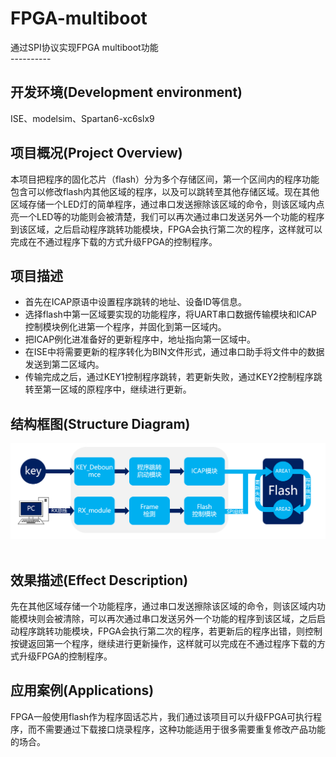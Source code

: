 # FPGA-multiboot
通过SPI协议实现FPGA multiboot功能   
----------  
## 开发环境(Development environment)  
ISE、modelsim、Spartan6-xc6slx9  
## 项目概况(Project Overview)  
本项目把程序的固化芯片（flash）分为多个存储区间，第一个区间内的程序功能包含可以修改flash内其他区域的程序，以及可以跳转至其他存储区域。现在其他区域存储一个LED灯的简单程序，通过串口发送擦除该区域的命令，则该区域内点亮一个LED等的功能则会被清楚，我们可以再次通过串口发送另外一个功能的程序到该区域，之后启动程序跳转功能模块，FPGA会执行第二次的程序，这样就可以完成在不通过程序下载的方式升级FPGA的控制程序。   
## 项目描述  
- 首先在ICAP原语中设置程序跳转的地址、设备ID等信息。
- 选择flash中第一区域要实现的功能程序，将UART串口数据传输模块和ICAP控制模块例化进第一个程序，并固化到第一区域内。
- 把ICAP例化进准备好的更新程序中，地址指向第一区域中。
- 在ISE中将需要更新的程序转化为BIN文件形式，通过串口助手将文件中的数据发送到第二区域内。
- 传输完成之后，通过KEY1控制程序跳转，若更新失败，通过KEY2控制程序跳转至第一区域的原程序中，继续进行更新。

## 结构框图(Structure Diagram)  
![结构框图](https://github.com/chinkwo/FPGA-multiboot/blob/master/img-folder/%E5%9C%A8%E7%BA%BF%E5%8D%87%E7%BA%A7%E7%BB%93%E6%9E%84%E5%9B%BE.png)  
## 效果描述(Effect Description)  
先在其他区域存储一个功能程序，通过串口发送擦除该区域的命令，则该区域内功能模块则会被清除，可以再次通过串口发送另外一个功能的程序到该区域，之后启动程序跳转功能模块，FPGA会执行第二次的程序，若更新后的程序出错，则控制按键返回第一个程序，继续进行更新操作，这样就可以完成在不通过程序下载的方式升级FPGA的控制程序。    
## 应用案例(Applications)  
FPGA一般使用flash作为程序固话芯片，我们通过该项目可以升级FPGA可执行程序，而不需要通过下载接口烧录程序，这种功能适用于很多需要重复修改产品功能的场合。  
